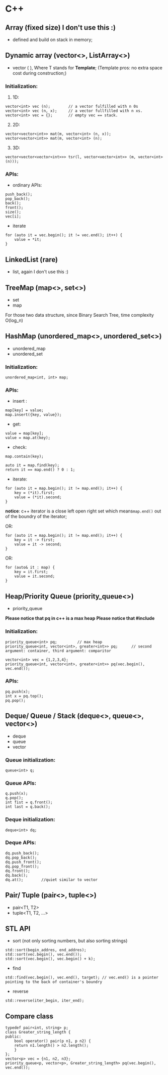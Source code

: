 #  C++

## Array (fixed size) I don't use this :)
* defined and build on stack in memory;

## Dynamic array (vector<>, ListArray<>)
* vector<T> ( ), Where T stands for __Template__; (Template pros: no extra space cost during construction;)

### Initialization:
1. 1D:
```
vector<int> vec (n);        // a vector fulfilled with n 0s
vector<int> vec (n, x);     // a vector fullfilled with n xs.
vector<int> vec = {};       // empty vec == stack.
```

2. 2D:
```
vector<vector<int>> mat(m, vector<int> (n, x));
vector<vector<int>> mat(m, vector<int> (n);
```

3. 3D:
```
vector<vector<vector<int>>> tsr(l, vector<vector<int>> (m, vector<int> (n)));
```
### APIs:
* ordinary APIs:
```
push_back();
pop_back();
back();
front();
size();
vec[i];
```
* iterate 
```
for (auto it = vec.begin(); it != vec.end(); it++) {
    value = *it;
}
```

## LinkedList (rare)
* list<T>, again I don't use this :)

## TreeMap (map<>, set<>)
* set<T>
* map<T>

For those two data structure, since Binary Search Tree, time complexity O(log_n)

## HashMap (unordered_map<>, unordered_set<>)
* unordered_map<T>
* unordered_set<T>

### Initialization:
```
unordered_map<int, int> map;
```
### APIs:
* insert :
```
map[key] = value;
map.insert({key, value});
```
* get:
```
value = map[key];
value = map.at(key);
```
* check:
```
map.contain(key);
```
```
auto it = map.find(key);
return it == map.end() ? 0 : 1;
```
* iterate:
```
for (auto it = map.begin(); it != map.end(); it++) {
    key = (*it).first;
    value = (*it).second;
}
```

__notice__: c++ iterator is a close left open right set which means`map.end()` out of the boundry of the iterator;


OR:
```
for (auto it = map.begin(); it != map.end(); it++) {
    key = it -> first;
    value = it -> second;
}
```

OR:
```
for (auto& it : map) {
    key = it.first;
    value = it.second;
}
```
## Heap/Priority Queue (priority_queue<>)
* priority_queue<T> 

__Please notice that pq in c++ is a max heap__
__Please notice that #include <queue>__
### Initialization:
```
priority_queue<int> pq;         // max heap
priority_queue<int, vector<int>, greater<int>> pq;      // second argument: container, third argument: comparitor
```

```
vector<int> vec = {1,2,3,4};
priority_queue<int, vector<int>, greater<int>> pq(vec.begin(), vec.end());
```

### APIs:
```
pq.push(x);
int x = pq.top();
pq.pop();
```


## Deque/ Queue / Stack (deque<>, queue<>, vector<>)
* deque<T>
* queue<T>
* vector<T>

### Queue initialization:
```
queue<int> q;
```
### Queue APIs:
```
q.push(x);
q.pop();
int fist = q.front();
int last = q.back();
```

### Deque initialization:
```
deque<int> dq;
```
### Deque APIs:
```
dq.push_back();
dq.pop_back();
dq.push_front();
dq.pop_front();
dq.front();
dq.back();
dq.at();        //quiet similar to vector
```


## Pair/ Tuple (pair<>, tuple<>)
* pair<T1, T2> 
* tuple<T1, T2, ...>

## STL API
* sort (not only sorting numbers, but also sorting strings)
```
std::sort(begin_addres, end_addres);
std::sort(vec.begin(), vec.end());
std::sort(vec.begin(), vec.begin() + k);
```
* find
```
std::find(vec.begin(), vec.end(), target); // vec.end() is a pointer pointing to the back of container's boundry
```
* reverse
```
std::reverse(iter_begin, iter_end);
```

## Compare class
```
typedef pair<int, string> p;
class Greater_string_length {
public:
    bool operator() pair(p n1, p n2) {
    return n1.length() > n2.length();
    }
};
vector<p> vec = {n1, n2, n3};
priority_queue<p, vector<p>, Greater_string_length> pq(vec.begin(), vec.end());
```
